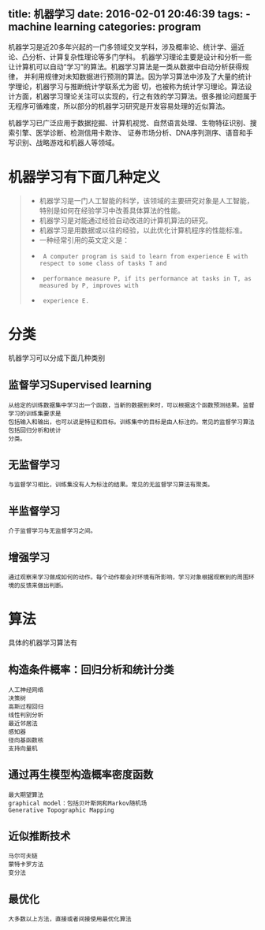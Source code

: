title: 机器学习
date: 2016-02-01 20:46:39
tags:
    - machine learning
categories: program
---
机器学习是近20多年兴起的一门多领域交叉学科，涉及概率论、统计学、逼近论、凸分析、计算复杂性理论等多门学科。
机器学习理论主要是设计和分析一些让计算机可以自动“学习”的算法。机器学习算法是一类从数据中自动分析获得规律，
并利用规律对未知数据进行预测的算法。因为学习算法中涉及了大量的统计学理论，机器学习与推断统计学联系尤为密
切，也被称为统计学习理论。算法设计方面，机器学习理论关注可以实现的，行之有效的学习算法。很多推论问题属于
无程序可循难度，所以部分的机器学习研究是开发容易处理的近似算法。

机器学习已广泛应用于数据挖掘、计算机视觉、自然语言处理、生物特征识别、搜索引擎、医学诊断、检测信用卡欺诈、
证券市场分析、DNA序列测序、语音和手写识别、战略游戏和机器人等领域。

# 机器学习有下面几种定义
>* 机器学习是一门人工智能的科学，该领域的主要研究对象是人工智能，特别是如何在经验学习中改善具体算法的性能。
>* 机器学习是对能通过经验自动改进的计算机算法的研究。
>* 机器学习是用数据或以往的经验，以此优化计算机程序的性能标准。
>* 一种经常引用的英文定义是：
>* 		A computer program is said to learn from experience E with respect to some class of tasks T and 
>* 		performance measure P, if its performance at tasks in T, as measured by P, improves with 
>* 		experience E.

# 分类
机器学习可以分成下面几种类别
## 监督学习Supervised learning
	从给定的训练数据集中学习出一个函数，当新的数据到来时，可以根据这个函数预测结果。监督学习的训练集要求是
	包括输入和输出，也可以说是特征和目标。训练集中的目标是由人标注的。常见的监督学习算法包括回归分析和统计
	分类。
## 无监督学习
	与监督学习相比，训练集没有人为标注的结果。常见的无监督学习算法有聚类。
## 半监督学习
	介于监督学习与无监督学习之间。
## 增强学习
	通过观察来学习做成如何的动作。每个动作都会对环境有所影响，学习对象根据观察到的周围环境的反馈来做出判断。

# 算法
具体的机器学习算法有
## 构造条件概率：回归分析和统计分类
	人工神经网络
	决策树
	高斯过程回归
	线性判别分析
	最近邻居法
	感知器
	径向基函数核
	支持向量机
## 通过再生模型构造概率密度函数
	最大期望算法
	graphical model：包括贝叶斯网和Markov随机场
	Generative Topographic Mapping
## 近似推断技术
	马尔可夫链
	蒙特卡罗方法
	变分法
## 最优化
	大多数以上方法，直接或者间接使用最优化算法	